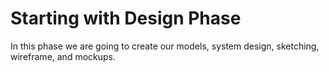 # Starting with Design Phase

In this phase we are going to create our models, system design, sketching, wireframe, and mockups.
